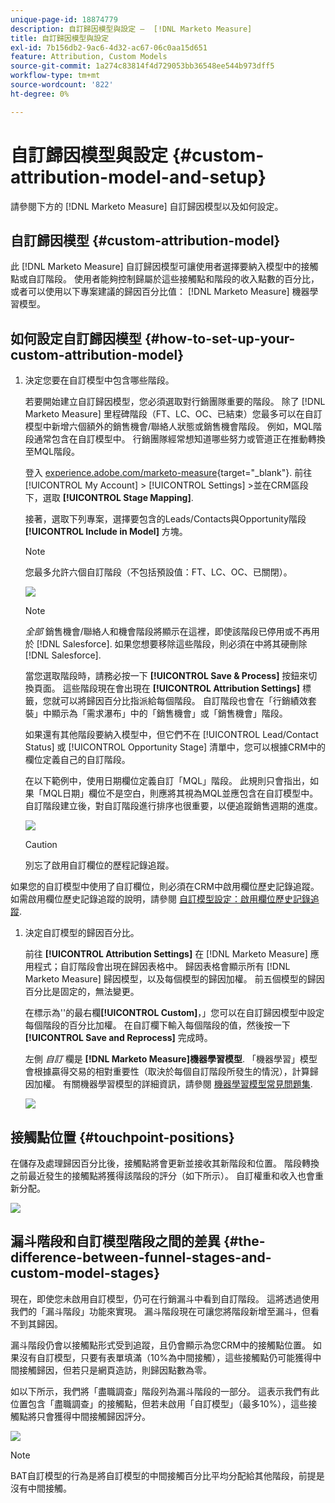 ```yaml
---
unique-page-id: 18874779
description: 自訂歸因模型與設定 —  [!DNL Marketo Measure]
title: 自訂歸因模型與設定
exl-id: 7b156db2-9ac6-4d32-ac67-06c0aa15d651
feature: Attribution, Custom Models
source-git-commit: 1a274c83814f4d729053bb36548ee544b973dff5
workflow-type: tm+mt
source-wordcount: '822'
ht-degree: 0%

---
```


# 自訂歸因模型與設定 {#custom-attribution-model-and-setup}

請參閱下方的 [!DNL Marketo Measure] 自訂歸因模型以及如何設定。

## 自訂歸因模型 {#custom-attribution-model}

此 [!DNL Marketo Measure] 自訂歸因模型可讓使用者選擇要納入模型中的接觸點或自訂階段。 使用者能夠控制歸屬於這些接觸點和階段的收入點數的百分比，或者可以使用以下專案建議的歸因百分比值： [!DNL Marketo Measure] 機器學習模型。

## 如何設定自訂歸因模型 {#how-to-set-up-your-custom-attribution-model}

1. 決定您要在自訂模型中包含哪些階段。

   若要開始建立自訂歸因模型，您必須選取對行銷團隊重要的階段。 除了 [!DNL Marketo Measure] 里程碑階段（FT、LC、OC、已結束）您最多可以在自訂模型中新增六個額外的銷售機會/聯絡人狀態或銷售機會階段。 例如，MQL階段通常包含在自訂模型中。 行銷團隊經常想知道哪些努力或管道正在推動轉換至MQL階段。

   登入 [experience.adobe.com/marketo-measure](https://experience.adobe.com/marketo-measure){target="_blank"}. 前往 [!UICONTROL My Account] > [!UICONTROL Settings] >並在CRM區段下，選取 **[!UICONTROL Stage Mapping]**.

   接著，選取下列專案，選擇要包含的Leads/Contacts與Opportunity階段 **[!UICONTROL Include in Model]** 方塊。

   >[!NOTE]
   >
   >您最多允許六個自訂階段（不包括預設值：FT、LC、OC、已關閉）。

   ![](assets/1-1.png)

   >[!NOTE]
   >
   >_全部_ 銷售機會/聯絡人和機會階段將顯示在這裡，即使該階段已停用或不再用於 [!DNL Salesforce]. 如果您想要移除這些階段，則必須在中將其硬刪除 [!DNL Salesforce].

   當您選取階段時，請務必按一下 **[!UICONTROL Save & Process]** 按鈕來切換頁面。 這些階段現在會出現在 **[!UICONTROL Attribution Settings]** 標籤，您就可以將歸因百分比指派給每個階段。 自訂階段也會在「行銷績效套裝」中顯示為「需求瀑布」中的「銷售機會」或「銷售機會」階段。

   如果還有其他階段要納入模型中，但它們不在 [!UICONTROL Lead/Contact Status] 或 [!UICONTROL Opportunity Stage] 清單中，您可以根據CRM中的欄位定義自己的自訂階段。

   在以下範例中，使用日期欄位定義自訂「MQL」階段。 此規則只會指出，如果「MQL日期」欄位不是空白，則應將其視為MQL並應包含在自訂模型中。 自訂階段建立後，對自訂階段進行排序也很重要，以便追蹤銷售週期的進度。

   ![](assets/2-1.png)

   >[!CAUTION]
   >
   >別忘了啟用自訂欄位的歷程記錄追蹤。

如果您的自訂模型中使用了自訂欄位，則必須在CRM中啟用欄位歷史記錄追蹤。 如需啟用欄位歷史記錄追蹤的說明，請參閱 [自訂模型設定：啟用欄位歷史記錄追蹤](/help/advanced-marketo-measure-features/custom-attribution-models/custom-model-setup-enable-field-history-tracking.md).

1. 決定自訂模型的歸因百分比。

   前往 **[!UICONTROL Attribution Settings]** 在 [!DNL Marketo Measure] 應用程式；自訂階段會出現在歸因表格中。 歸因表格會顯示所有 [!DNL Marketo Measure] 歸因模型，以及每個模型的歸因加權。 前五個模型的歸因百分比是固定的，無法變更。

   在標示為&#39;&#39;的最右欄&#x200B;**[!UICONTROL Custom]**，」您可以在自訂歸因模型中設定每個階段的百分比加權。 在自訂欄下輸入每個階段的值，然後按一下 **[!UICONTROL Save and Reprocess]** 完成時。

   左側 _自訂_ 欄是 **[!DNL Marketo Measure]機器學習模型**. 「機器學習」模型會根據贏得交易的相對重要性（取決於每個自訂階段所發生的情況），計算歸因加權。 有關機器學習模型的詳細資訊，請參閱 [機器學習模型常見問題集](/help/advanced-marketo-measure-features/custom-attribution-models/machine-learning-model-faq.md).

   ![](assets/3.png)

## 接觸點位置 {#touchpoint-positions}

在儲存及處理歸因百分比後，接觸點將會更新並接收其新階段和位置。 階段轉換之前最近發生的接觸點將獲得該階段的評分（如下所示）。 自訂權重和收入也會重新分配。

![](assets/4.png)

## 漏斗階段和自訂模型階段之間的差異 {#the-difference-between-funnel-stages-and-custom-model-stages}

現在，即使您未啟用自訂模型，仍可在行銷漏斗中看到自訂階段。 這將透過使用我們的「漏斗階段」功能來實現。 漏斗階段現在可讓您將階段新增至漏斗，但看不到其歸因。

漏斗階段仍會以接觸點形式受到追蹤，且仍會顯示為您CRM中的接觸點位置。 如果沒有自訂模型，只要有表單填滿（10%為中間接觸），這些接觸點仍可能獲得中間接觸歸因，但若只是網頁造訪，則歸因點數為零。

如以下所示，我們將「盡職調查」階段列為漏斗階段的一部分。 這表示我們有此位置包含「盡職調查」的接觸點，但若未啟用「自訂模型」（最多10%），這些接觸點將只會獲得中間接觸歸因評分。

![](assets/5.png)

>[!NOTE]
>
>BAT自訂模型的行為是將自訂模型的中間接觸百分比平均分配給其他階段，前提是沒有中間接觸。
